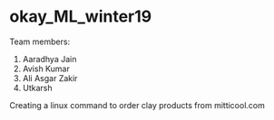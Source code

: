 # okay_ML_winter19

Team members:
1. Aaradhya Jain
2. Avish Kumar
3. Ali Asgar Zakir
4. Utkarsh

Creating a linux command to order clay products from mitticool.com
